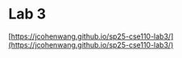 # Lab 3
[https://jcohenwang.github.io/sp25-cse110-lab3/](https://jcohenwang.github.io/sp25-cse110-lab3/)